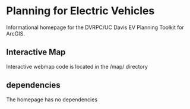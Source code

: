 # Planning for Electric Vehicles
Informational homepage for the DVRPC/UC Davis EV Planning Toolkit for ArcGIS. 

## Interactive Map
Interactive webmap code is located in the /map/ directory

## dependencies
The homepage has no dependencies